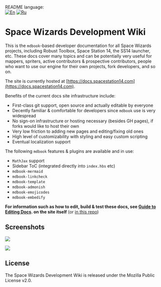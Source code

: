 README language: \
[![En](https://img.shields.io/badge/en-green)](README.md)
[![Ru](https://img.shields.io/badge/ru-gray)](README-ru.md)

# Space Wizards Development Wiki

This is the `mdbook`-based developer documentation for all Space Wizards projects, including Robust Toolbox, Space Station 14, the SS14 launcher, etc. These docs cover many topics and can be potentially very useful for mappers, spriters, active contributors & prospective contributors, people who want to use our engine for their own projects, fork developers, and so on.

The site is currently hosted at [https://docs.spacestation14.com](https://docs.spacestation14.com).

Benefits of the current docs site infrastructure include:
- First-class git support, open source and actually editable by everyone
- Decently familiar & comfortable for developers since `mdbook` use is very widespread
- No sign-on infrastructure or hosting necessary (besides GH pages), if forks would like to host their own
- Very low friction to adding new pages and editing/fixing old ones
- High level of customizability with styling and easy custom scripting
- Eventual localization support

The following `mdbook` features & plugins are available and in use:
- `MathJax` support 
- Sidebar ToC (integrated directly into `index.hbs` etc)
- `mdbook-mermaid`
- `mdbook-linkcheck`
- `mdbook-template`
- `mdbook-admonish`
- `mdbook-emojicodes`
- `mdbook-embedify`

**For information such as how to edit, build & test these docs, see [Guide to Editing Docs](https://spacestation14.io/docs/en/meta/guide-to-editing-docs.html). on the site itself** (or [in this repo](./src/en/meta/guide-to-editing-docs.md))

## Screenshots

![](src/en/assets/images/readme-example-1.png)

![](src/en/assets/images/readme-example-2.png)

## License

The Space Wizards Development Wiki is released under the Mozilla Public License v2.0.
